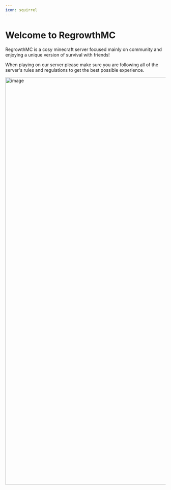 ```yaml
---
icon: squirrel
---
```

# Welcome to RegrowthMC
RegrowthMC is a cosy minecraft server focused mainly on community and enjoying a unique version of survival with friends!

When playing on our server please make sure you are following all of the server's rules and regulations to get the best possible experience.

<img width="1280" alt="image" src="https://github.com/user-attachments/assets/9dbbfce4-446c-427f-b46c-cb3155b8599b" />
